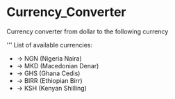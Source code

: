 # Currency_Converter

Currency converter from dollar to the following currency

''' List of available currencies: 

* -> NGN (Nigeria Naira)  
* -> MKD (Macedonian Denar) 
* -> GHS (Ghana Cedis)  
* -> BIRR (Ethiopian Birr) 
* -> KSH (Kenyan Shilling)
